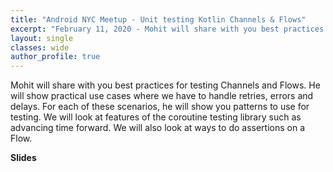 ```yaml
---
title: "Android NYC Meetup - Unit testing Kotlin Channels & Flows"
excerpt: "February 11, 2020 - Mohit will share with you best practices for testing Channels and Flows. He will show practical use cases where we have to handle retries, errors and delays."
layout: single
classes: wide
author_profile: true
---
```


Mohit will share with you best practices for testing Channels and Flows. He will show practical use cases where we have to handle retries, errors and delays. For each of these scenarios, he will show you patterns to use for testing. We will look at features of the coroutine testing library such as advancing time forward. We will also look at ways to do assertions on a Flow.

**Slides**

<script async class="speakerdeck-embed" data-id="f5bbba31146a4f6c92feed435f6bbde8" data-ratio="1.77777777777778" src="//speakerdeck.com/assets/embed.js"></script>
